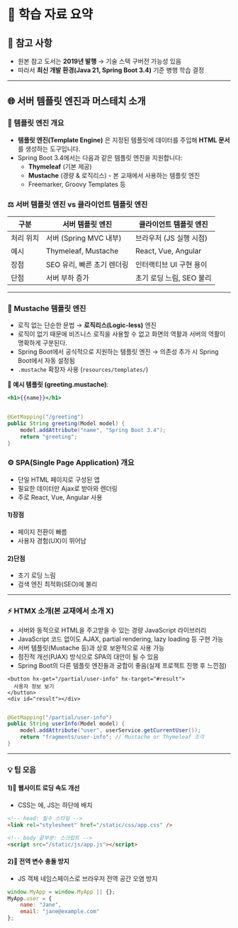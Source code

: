 # 📘 학습 자료 요약

## 🔗 참고 사항

- 원본 참고 도서는 **2019년 발행** → 기술 스택 구버전 가능성 있음
- 따라서 **최신 개발 환경(Java 21, Spring Boot 3.4)** 기준 병행 학습 결정

---

## 🌐 서버 템플릿 엔진과 머스테치 소개

### 📌 템플릿 엔진 개요

- **템플릿 엔진(Template Engine)** 은 지정된 템플릿에 데이터를 주입해 **HTML 문서**를 생성하는 도구입니다.
- Spring Boot 3.4에서는 다음과 같은 템플릿 엔진을 지원합니다:
    - **Thymeleaf** (기본 제공)
    - **Mustache** (경량 & 로직리스) - 본 교재에서 사용하는 템플릿 엔진
    - Freemarker, Groovy Templates 등

### ⚖️ 서버 템플릿 엔진 vs 클라이언트 템플릿 엔진

| 구분    | 서버 템플릿 엔진           | 클라이언트 템플릿 엔진        |
|-------|---------------------|---------------------|
| 처리 위치 | 서버 (Spring MVC 내부)  | 브라우저 (JS 실행 시점)     |
| 예시    | Thymeleaf, Mustache | React, Vue, Angular |
| 장점    | SEO 유리, 빠른 초기 렌더링   | 인터랙티브 UI 구현 용이      |
| 단점    | 서버 부하 증가            | 초기 로딩 느림, SEO 불리    |

---

### 🧩 Mustache 템플릿 엔진

- 로직 없는 단순한 문법 → **로직리스(Logic-less)** 엔진
- 로직이 없기 때문에 비즈니스 로직을 사용할 수 없고 화면의 역활과 서버의 역활이 명확하게 구분된다.
- Spring Boot에서 공식적으로 지원하는 템플릿 엔진 → 의존성 추가 시 Spring Boot에서 자동 설정됨
- `.mustache` 확장자 사용 (`resources/templates/`)

**📄 예시 템플릿 (greeting.mustache)**:

```mustache
<h1>{{name}}</h1>
```

```java

@GetMapping("/greeting")
public String greeting(Model model) {
    model.addAttribute("name", "Spring Boot 3.4");
    return "greeting";
}
```

### ⚙️ SPA(Single Page Application) 개요

- 단일 HTML 페이지로 구성된 앱
- 필요한 데이터만 Ajax로 받아와 렌더링
- 주로 React, Vue, Angular 사용

#### 1)장점

- 페이지 전환이 빠름
- 사용자 경험(UX)이 뛰어남

#### 2)단점

- 초기 로딩 느림
- 검색 엔진 최적화(SEO)에 불리

---

### ⚡ HTMX 소개(본 교재에서 소개 X)

- 서버와 동적으로 HTML을 주고받을 수 있는 경량 JavaScript 라이브러리
- JavaScript 코드 없이도 AJAX, partial rendering, lazy loading 등 구현 가능
- 서버 템플릿(Mustache 등)과 상호 보완적으로 사용 가능
- 점진적 개선(PJAX) 방식으로 SPA의 대안이 될 수 있음
- Spring Boot의 다른 템플릿 엔진들과 궁합이 좋음(실제 프로젝트 진행 후 느낀점)

```htmx
<button hx-get="/partial/user-info" hx-target="#result">
  사용자 정보 보기
</button>
<div id="result"></div>
```

```java

@GetMapping("/partial/user-info")
public String userInfo(Model model) {
    model.addAttribute("user", userService.getCurrentUser());
    return "fragments/user-info"; // Mustache or Thymeleaf 조각
}
```

---

### 💡 팁 모음

#### 1)🚀 웹사이트 로딩 속도 개선

- CSS는 <head>에, JS는 <body> 하단에 배치

``` html
<!-- head: 필수 스타일 -->
<link rel="stylesheet" href="/static/css/app.css" />

<!-- body 끝부분: 스크립트 -->
<script src="/static/js/app.js"></script>

```

#### 2)🧠 전역 변수 충돌 방지

- JS 객체 네임스페이스로 브라우저 전역 공간 오염 방지

```javascript
window.MyApp = window.MyApp || {};
MyApp.user = {
    name: "Jane",
    email: "jane@example.com"
};
```
